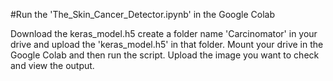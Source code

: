 #Run the 'The_Skin_Cancer_Detector.ipynb' in the Google Colab

Download the keras_model.h5
create a folder name 'Carcinomator' in your drive and upload the 'keras_model.h5' in that folder.
Mount your drive in the Google Colab and then run the script.
Upload the image you want to check and view the output.
